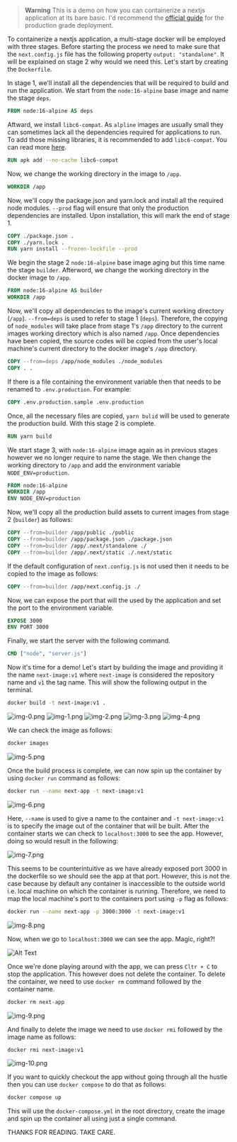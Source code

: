 <!-- > **Note**
> Notes can be added here-->


> **Warning**
> This is a demo on how you can containerize a nextjs application at its bare basic. I'd recommend the [official guide](https://nextjs.org/docs/deployment) for the production grade deployment.



To containerize a nextjs application, a multi-stage docker will be employed with three stages. Before starting the process we need to make sure that the `next.config.js` file has the following property `output: "standalone"`. It will be explained on stage 2 why would we need this. Let's start by creating the `Dockerfile`.

In stage 1, we'll install all the dependencies that will be required to build and run the application. We start from the  `node:16-alpine` base image and name the stage `deps`. 
```dockerfile
FROM node:16-alpine AS deps
```

Aftward, we install `libc6-compat`. As `alpline` images are usually small they can sometimes lack all the dependencies required for applications to run. To add those missing libraries, it is recommended to add `libc6-compat`. You can read more [here](https://github.com/nodejs/docker-node/tree/b4117f9333da4138b03a546ec926ef50a31506c3#nodealpine).

```dockerfile
RUN apk add --no-cache libc6-compat
```

Now, we change the working directory in the image to `/app`.

```dockerfile
WORKDIR /app
```

Now, we'll copy the package.json and yarn.lock and install all the required node modules.
`--prod` flag will ensure that only the production dependencies are installed. Upon installation, this will mark the end of stage 1.

```dockerfile
COPY ./package.json .
COPY ./yarn.lock .
RUN yarn install --frozen-lockfile --prod
```


We begin the stage 2 `node:16-alpine` base image aging but this time name the stage `builder`. Afterword, we change the working directory in the docker image to `/app`.

```dockerfile
FROM node:16-alpine AS builder
WORKDIR /app
```

Now, we'll copy all dependencies to the image's current working directory (`/app`). `--from=deps` is used to refer to stage 1 (`deps`). Therefore, the copying of `node_modules` will take place from stage 1's `/app` directory to the current images working directory which is also named `/app`. Once dependencies have been copied, the source codes will be copied from the user's local machine's current directory to the docker image's `/app` directory.

```dockerfile
COPY --from=deps /app/node_modules ./node_modules
COPY . .
```
If there is a file containing the environment variable then that needs to be renamed to `.env.production`. For example: 

```dockerfile
COPY .env.production.sample .env.production
```

Once, all the necessary files are copied, `yarn bulid` will be used to generate the production build. With this stage 2 is complete. 

```dockerfile
RUN yarn build
```

We start stage 3, with `node:16-alpine` image again as in previous stages however we no longer require to name the stage. We then change the working directory to `/app` and add the environment variable `NODE_ENV=production`.


```dockerfile
FROM node:16-alpine
WORKDIR /app
ENV NODE_ENV=production
```

Now, we'll copy all the production build assets to current images from stage 2 (`builder`) as follows:

```dockerfile
COPY --from=builder /app/public ./public
COPY --from=builder /app/package.json ./package.json
COPY --from=builder /app/.next/standalone ./
COPY --from=builder /app/.next/static ./.next/static
```

If the default configuration of `next.config.js` is not used then it needs to be copied to the image as follows:

```dockerfile
COPY --from=builder /app/next.config.js ./
```

Now, we can expose the port that will the used by the application and set the port to the environment variable.

```dockerfile
EXPOSE 3000
ENV PORT 3000
```

Finally, we start the server with the following command. 

```dockerfile
CMD ["node", "server.js"]
```


Now it's time for a demo! Let's start by building the image and providing it the name `next-image:v1` where `next-image` is considered the repository name and `v1` the tag name. This will show the following output in the terminal.

```bash
docker build -t next-image:v1 .
```

<img src="./demo/images/img-0.png" alt="img-0.png"/>
<img src="./demo/images/img-1.png" alt="img-1.png"/>
<img src="./demo/images/img-2.png" alt="img-2.png"/>
<img src="./demo/images/img-3.png" alt="img-3.png"/>
<img src="./demo/images/img-4.png" alt="img-4.png"/>

We can check the image as follows:

```bash
docker images
```
<img src="./demo/images/img-5.png" alt="img-5.png"/>

Once the build process is complete, we can now spin up the container by using `docker run` command as follows:

```bash
docker run --name next-app -t next-image:v1
```
<img src="./demo/images/img-6.png" alt="img-6.png"/>

Here, `--name` is used to give a name to the container and `-t next-image:v1` is to specify the image out of the container that will be built. After the container starts we can check to `localhost:3000` to see the app. However, doing so would result in the following:

<img src="./demo/images/img-7.png" alt="img-7.png"/>

This seems to be counterintuitive as we have already exposed port 3000 in the dockerfile so we should see the app at that port. However, this is not the case because by default any container is inaccessible to the outside world i.e. local machine on which the container is running. Therefore, we need to map the local machine's port to the containers port using `-p` flag as follows:

```bash
docker run --name next-app -p 3000:3000 -t next-image:v1
```

<img src="./demo/images/img-8.png" alt="img-8.png"/>


Now, when we go to `localhost:3000` we can see the app. Magic, right?!

![Alt Text](./demo/live-demo.gif)

Once we're done playing around with the app, we can press `Cltr + C` to stop the application. This however does not delete the container. To delete the container, we need to use `docker rm` command followed by the container name.

```bash
docker rm next-app
```

<img src="./demo/images/img-9.png" alt="img-9.png"/>

And finally to delete the image we need to use `docker rmi` followed by the image name as follows:

```bash 
docker rmi next-image:v1
```
<img src="./demo/images/img-10.png" alt="img-10.png"/> 


If you want to quickly checkout the app without going through all the hustle then you can use `docker compose` to do that as follows:

```bash
docker compose up
```

This will use the `docker-compose.yml` in the root directory, create the image and spin up the container all using just a single command. 

THANKS FOR READING. TAKE CARE.